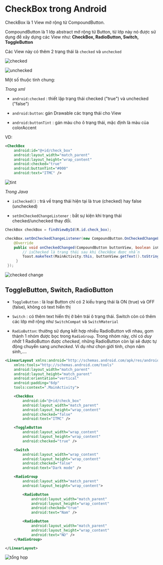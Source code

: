 # CheckBox trong Android

CheckBox là 1 View mở rộng từ CompoundButton.

CompoundButton là 1 lớp abstract mở rộng từ Button, từ lớp này nó được sử dụng để xây dựng các View như: **CheckBox, RadioButton, Switch, ToggleButton**

Các View này có thêm 2 trạng thái là `checked` và `unchecked`

![checked]()

![unchecked]()

Một số thuộc tính chung:

*Trong xml*

- `android:checked` : thiết lập trạng thái checked ("true") và unchecked ("false")

- `android:button`: gán Drawable các trạng thái cho View

- `android:buttonTint` : gán màu cho ô trạng thái, mặc định là màu của colorAccent

VD:

```xml
<CheckBox
	android:id="@+id/check_box"
	android:layout_width="match_parent"
	android:layout_height="wrap_content"
	android:checked="true"
	android:buttonTint="#000"
	android:text="ITMC" />
```

![tint]()

*Trong Java*

- `isChecked()` : trả về trạng thái hiện tại là true (checked) hay false (unchecked)

- `setOnCheckedChangeListener` : bắt sự kiện khi trạng thái checked/unchecked thay đổi.

```java
CheckBox checkBox = findViewById(R.id.check_box);

checkBox.setOnCheckedChangeListener(new CompoundButton.OnCheckedChangeListener() {
    @Override
    public void onCheckedChanged(CompoundButton buttonView, boolean isChecked) {
    	// isChecked là trạng thái sau khi CheckBox được nhấn
        Toast.makeText(MainActivity.this, buttonView.getText().toString() + " | "+isChecked, Toast.LENGTH_SHORT).show();
     }
 });
```

![checked change]()

## ToggleButton, Switch, RadioButton

- `ToggleButton` : là loại Button chỉ có 2 kiểu trạng thái là ON (true) và OFF (false), không có text hiển thị

- `Switch` : có thêm text hiển thị ở bên trái ô trạng thái. Switch còn có thêm các lớp mở rộng như `SwitchCompat` và `SwitchMaterial`

- `RadioButton`: thường sử dụng kết hợp nhiều RadioButton với nhau, gom thành 1 nhóm được bọc trong `RadioGroup`. Trong nhóm này, chỉ có *duy nhất* 1 RadioButton được *checked*, những RadioButton còn lại sẽ được tự động chuyển sang *unchecked*. Ví dụ như chọn giới tính, chọn năm sinh,....

```xml
<LinearLayout xmlns:android="http://schemas.android.com/apk/res/android"
    xmlns:tools="http://schemas.android.com/tools"
    android:layout_width="match_parent"
    android:layout_height="match_parent"
    android:orientation="vertical"
    android:padding="6dp"
    tools:context=".MainActivity">

    <CheckBox
        android:id="@+id/check_box"
        android:layout_width="match_parent"
        android:layout_height="wrap_content"
        android:checked="false"
        android:text="ITMC" />

    <ToggleButton
        android:layout_width="wrap_content"
        android:layout_height="wrap_content"
        android:checked="true" />

    <Switch
        android:layout_width="wrap_content"
        android:layout_height="wrap_content"
        android:checked="false"
        android:text="Dark mode" />

    <RadioGroup
        android:layout_width="match_parent"
        android:layout_height="wrap_content">

        <RadioButton
            android:layout_width="match_parent"
            android:layout_height="wrap_content"
            android:checked="true"
            android:text="Nam" />

        <RadioButton
            android:layout_width="match_parent"
            android:layout_height="wrap_content"
            android:text="Nữ" />
    </RadioGroup>

</LinearLayout>
```

![tổng họp]()